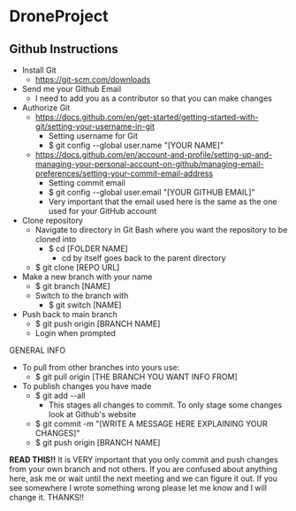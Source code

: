 # DroneProject

## Github Instructions

- Install Git
    - https://git-scm.com/downloads
- Send me your Github Email
  - I need to add you as a contributor so that you can make changes
- Authorize Git
  - https://docs.github.com/en/get-started/getting-started-with-git/setting-your-username-in-git
    - Setting username for Git
    - $ git config --global user.name "[YOUR NAME]"
  - https://docs.github.com/en/account-and-profile/setting-up-and-managing-your-personal-account-on-github/managing-email-preferences/setting-your-commit-email-address
    - Setting commit email
    - $ git config --global user.email "[YOUR GITHUB EMAIL]"
    -   Very important that the email used here is the same as the one used for your GitHub account
- Clone repository
    - Navigate to directory in Git Bash where you want the repository to be cloned into
        - $ cd [FOLDER NAME]
            - cd by itself goes back to the parent directory
    - $ git clone [REPO URL]
- Make a new branch with your name
    - $ git branch [NAME]
    - Switch to the branch with
        - $ git switch [NAME]
- Push back to main branch
    - $ git push origin [BRANCH NAME]
    - Login when prompted

GENERAL INFO
- To pull from other branches into yours use:
  - $ git pull origin [THE BRANCH YOU WANT INFO FROM]
- To publish changes you have made
  - $ git add --all
    - This stages all changes to commit. To only stage some changes look at Github's website
  - $ git commit -m "[WRITE A MESSAGE HERE EXPLAINING YOUR CHANGES]"
  - $ git push origin [BRANCH NAME]

**READ THIS!!**
It is VERY important that you only commit and push changes from your own branch and not others. If you are confused about anything here, ask me or wait until the next meeting and we can figure it out. If you see somewhere I wrote something wrong please let me know and I will change it. THANKS!!

